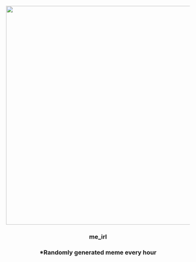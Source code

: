 <p align="center">
        <img src="https://i.redd.it/9al1rrqnrzl91.jpg" width="600" height="600">
        </p>
        <h3 align="center">me_irl</h3>
        <h3 align="center">*Randomly generated meme every hour</h3>
    